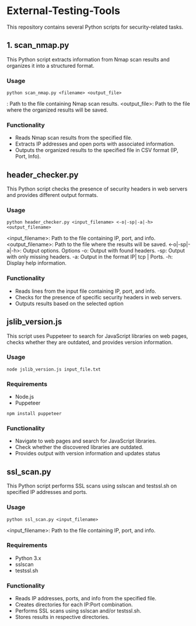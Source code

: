 # External-Testing-Tools

This repository contains several Python scripts for security-related tasks. 

## 1. scan_nmap.py

This Python script extracts information from Nmap scan results and organizes it into a structured format.

### Usage
```
python scan_nmap.py <filename> <output_file>
```
<filename>: Path to the file containing Nmap scan results.
<output_file>: Path to the file where the organized results will be saved.

### Functionality
- Reads Nmap scan results from the specified file.
- Extracts IP addresses and open ports with associated information.
- Outputs the organized results to the specified file in CSV format (IP, Port, Info).

## header_checker.py

This Python script checks the presence of security headers in web servers and provides different output formats.

### Usage
```
python header_checker.py <input_filename> <-o|-sp|-a|-h> <output_filename>
```
<input_filename>: Path to the file containing IP, port, and info.
<output_filename>: Path to the file where the results will be saved.
<-o|-sp|-a|-h>: Output options.
Options
-o: Output with found headers.
-sp: Output with only missing headers.
-a: Output in the format IP| tcp | Ports.
-h: Display help information.

### Functionality
- Reads lines from the input file containing IP, port, and info.
- Checks for the presence of specific security headers in web servers.
- Outputs results based on the selected option

## jslib_version.js

This script uses Puppeteer to search for JavaScript libraries on web pages, checks whether they are outdated, and provides version information.

### Usage
```
node jslib_version.js input_file.txt
```
### Requirements
- Node.js
- Puppeteer
```
npm install puppeteer
```

### Functionality
- Navigate to web pages and search for JavaScript libraries.
- Check whether the discovered libraries are outdated.
- Provides output with version information and updates status

## ssl_scan.py

This Python script performs SSL scans using sslscan and testssl.sh on specified IP addresses and ports.

### Usage
```
python ssl_scan.py <input_filename>
```
<input_filename>: Path to the file containing IP, port, and info.

### Requirements
- Python 3.x
- sslscan
- testssl.sh

### Functionality
- Reads IP addresses, ports, and info from the specified file.
- Creates directories for each IP:Port combination.
- Performs SSL scans using sslscan and/or testssl.sh.
- Stores results in respective directories.


